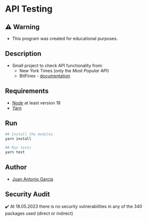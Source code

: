 # API Testing

## :warning: Warning

- This program was created for educational purposes.

## Description

- Small project to check API functionality from:
  - New York Times (only the _Most Popular_ API)
  - BitFinex - [documentation](https://docs.bitfinex.com/v2/docs/rest-public)

## Requirements

- [Node](https://nodejs.org/en/) at least version 18
- [Yarn](https://classic.yarnpkg.com/en/docs/install)

## Run

```sh
## Install the modules
yarn install

## Run tests
yarn test
```

## Author

- [Juan Antonio Garcia](https://github.com/juangm)

## Security Audit

:heavy_check_mark: At 18.05.2023 there is no security vulnerabilities in any of the 340 packages used (direct or indirect)
